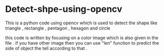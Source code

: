 # Detect-shpe-using-opencv
This is a python code using opencv which is used to detect the shape like triangle , rectangle , pentagon , hexagon and circle

this code is written by focusing on a color image which is also given in the file .
if you have other image then you can use "len" function to predict the side of object the tell according to that .
